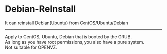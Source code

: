 # Debian-ReInstall
It can reinstall Debian(Ubuntu) from CentOS/Ubuntu/Debian       

--------------------------------------------------------------      
Apply to CentOS, Ubuntu, Debian that is booted by the GRUB.      
As long as you have root permissions, you also have a pure system.        
Not suitable for OPENVZ.          









